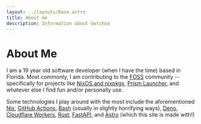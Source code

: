 ```yaml
---
layout: ../layouts/Base.astro
title: About me
description: Information about Getchoo
---
```


# About Me

I am a 19 year old software developer (when I have the time) based in Florida.
Most commonly, I am contributing to the
[FOSS](https://en.wikipedia.org/wiki/Free_and_open-source_software) community
-- specifically for projects like [NixOS and nixpkgs](https://nixos.org),
[Prism Launcher](https://prismlauncher.org), and whatever else I find fun
and/or personally use.

Some technologies I play around with the most include the aforementioned
[Nix](https://nix.dev), [GitHub Actions](https://docs.github.com/en/actions),
[Bash](https://www.gnu.org/software/bash/) (usually in slightly horrifying
ways), [Deno](https://deno.com/), [Cloudflare
Workers](https://workers.cloudflare.com/), [Rust](https://rust-lang.org/),
[FastAPI](https://www.python.org/), and [Astro](https://astro.build) (which
this site is made with!)
